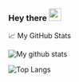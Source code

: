 ### Hey there <img src="https://media.giphy.com/media/hvRJCLFzcasrR4ia7z/giphy.gif" width="25px">

📈 My GitHub Stats

![My github stats](https://github-readme-stats.vercel.app/api?username=pitchguy&show_icons=true&theme=highcontrast&count_private=true)

![Top Langs](https://github-readme-stats.vercel.app/api/top-langs/?username=mortalYoung&layout=compact)

